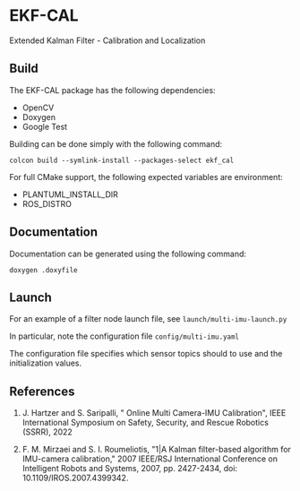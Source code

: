 # EKF-CAL

Extended Kalman Filter - Calibration and Localization

## Build
The EKF-CAL package has the following dependencies:
- OpenCV
- Doxygen
- Google Test

Building can be done simply with the following command:

```
colcon build --symlink-install --packages-select ekf_cal
```

For full CMake support, the following expected variables are environment:
- PLANTUML_INSTALL_DIR
- ROS_DISTRO

## Documentation
Documentation can be generated using the following command:
```
doxygen .doxyfile
```

## Launch
For an example of a filter node launch file, see `launch/multi-imu-launch.py`

In particular, note the configuration file `config/multi-imu.yaml` 

The configuration file specifies which sensor topics should to use and the initialization values.

## References
1. J. Hartzer and S. Saripalli, "
   Online Multi Camera-IMU Calibration", 
   IEEE International Symposium on Safety, Security, and Rescue Robotics (SSRR), 2022

2. F. M. Mirzaei and S. I. Roumeliotis, 
   "1|A Kalman filter-based algorithm for IMU-camera calibration,"
   2007 IEEE/RSJ International Conference on Intelligent Robots and Systems, 2007, pp. 2427-2434, 
   doi: 10.1109/IROS.2007.4399342.
